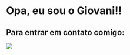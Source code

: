# Opa, eu sou o Giovani!!

## Para entrar em contato comigo:
<div>
  <a href="https://www.linkedin.com/in/giovani-fernandes-63862212b" target="_blank">
    <img src="https://img.shields.io/badge/-LinkedIn-%230077B5?style=for-the-badge&logo=linkedin&logoColor=white" target="_blank">
  </a>
</div>
